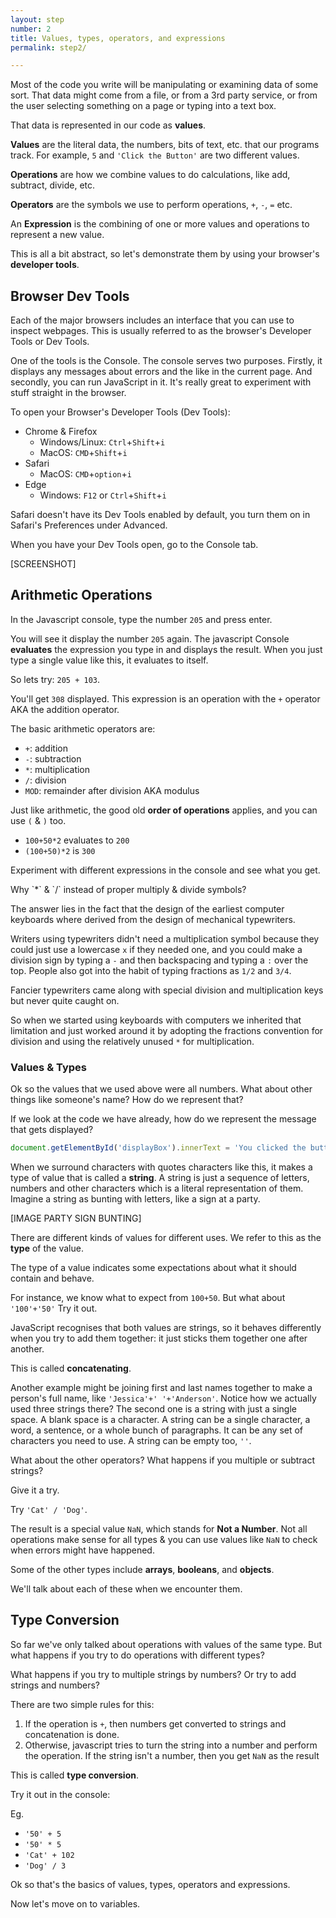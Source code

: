 ```yaml
---
layout: step
number: 2
title: Values, types, operators, and expressions
permalink: step2/

---
```



Most of the code you write will be manipulating or examining data of some sort. That data might come from a file, or from a 3rd party service, or from the user selecting something on a page or typing into a text box.  

That data is represented in our code as **values**.

**Values** are the literal data, the numbers, bits of text, etc. that our programs track. For example, `5` and `'Click the Button'` are two different values.

<!-- **Variables** are placeholders that represent a value.  You can think of a variable as being like a labeled box that you put a value into, and then you can use that value by referring to the box by its label. -->

**Operations** are how we combine values to do calculations, like add, subtract, divide, etc.

**Operators** are the symbols we use to perform operations, `+`, `-`, `=` etc.

An **Expression** is the combining of one or more values and operations to represent a new value.

This is all a bit abstract, so let's demonstrate them by using your browser's **developer tools**.

## Browser Dev Tools

Each of the major browsers includes an interface that you can use to inspect webpages.  This is usually referred to as the browser's Developer Tools or Dev Tools.

One of the tools is the Console.  The console serves two purposes.  Firstly, it displays any messages about errors and the like in the current page.  And secondly, you can run JavaScript in it.  It's really great to experiment with stuff straight in the browser.

To open your Browser's Developer Tools (Dev Tools):

* Chrome & Firefox
  * Windows/Linux: `Ctrl`+`Shift`+`i`
  * MacOS: `CMD`+`Shift`+`i`
* Safari
  * MacOS: `CMD`+`option`+`i`
* Edge
  * Windows: `F12` or `Ctrl`+`Shift`+`i`

Safari doesn't have its Dev Tools enabled by default, you turn them on in Safari's Preferences under Advanced.

When you have your Dev Tools open, go to the Console tab.

[SCREENSHOT]

## Arithmetic Operations

In the Javascript console, type the number `205` and press enter.  

You will see it display the number `205` again.  The javascript Console **evaluates** the expression you type in and displays the result.  When you just type a single value like this, it evaluates to itself.

So lets try: `205 + 103`.

You'll get `308` displayed.  This expression is an operation with the `+` operator AKA the addition operator.

The basic arithmetic operators are:

 * `+`: addition
 * `-`: subtraction
 * `*`: multiplication
 * `/`: division
 * `MOD`: remainder after division AKA modulus

Just like arithmetic, the good old **order of operations** applies, and you can use `(` & `)` too.

 * `100+50*2` evaluates to `200`
 * `(100+50)*2` is `300`

Experiment with different expressions in the console and see what you get.

<div class="aside">
Why `*` & `/` instead of proper multiply & divide symbols?

The answer lies in the fact that the design of the earliest computer keyboards where derived from the design of mechanical typewriters.  

Writers using typewriters didn't need a multiplication symbol because they could just use a lowercase `x` if they needed one,  and you could make a division sign by typing a `-` and then backspacing and typing a `:` over the top.  People also got into the habit of typing fractions as `1/2` and `3/4`.

Fancier typewriters came along with special division and multiplication keys but never quite caught on.

So when we started using keyboards with computers we inherited that limitation and just worked around it by adopting the fractions convention for division and using the relatively unused `*` for multiplication.
</div>

### Values & Types

Ok so the values that we used above were all numbers.  What about other things like someone's name?  How do we represent that?

If we look at the code we have already, how do we represent the message that gets displayed?

```javascript
document.getElementById('displayBox').innerText = 'You clicked the button!';
```

When we surround characters with quotes characters like this, it makes a type of value that is called a **string**.  A string is just a sequence of letters, numbers and other characters which is a literal representation of them.  Imagine a string as bunting with letters, like a sign at a party.

[IMAGE PARTY SIGN BUNTING]

There are different kinds of values for different uses.  We refer to this as the **type** of the value.

The type of a value indicates some expectations about what it should contain and behave.

For instance, we know what to expect from `100+50`.  But what about `'100'+'50'`  Try it out.

JavaScript recognises that both values are strings, so it behaves differently when you try to add them together: it just sticks them together one after another.  

This is called **concatenating**.

Another example might be joining first and last names together to make a person's full name, like `'Jessica'+' '+'Anderson'`.  Notice how we actually used three strings there?  The second one is a string with just a single space.  A blank space is a character.  A string can be a single character, a word, a sentence, or a whole bunch of paragraphs.  It can be any set of characters you need to use.  A string can be empty too, `''`.

What about the other operators?  What happens if you multiple or subtract strings?

Give it a try.

Try `'Cat' / 'Dog'`.

The result is a special value `NaN`, which stands for **Not a Number**.  Not all operations make sense for all types & you can use values like `NaN` to check when errors might have happened.

Some of the other types include **arrays**, **booleans**, and **objects**.

We'll talk about each of these when we encounter them.

## Type Conversion

So far we've only talked about operations with values of the same type.  But what happens if you try to do operations with different types?

What happens if you try to multiple strings by numbers?
Or try to add strings and numbers?

There are two simple rules for this:

1. If the operation is `+`, then numbers get converted to strings and concatenation is done.
2. Otherwise, javascript tries to turn the string into a number and perform the operation.  If the string isn't a number, then you get `NaN` as the result

This is called **type conversion**.

Try it out in the console:

Eg.

 * `'50' + 5`
 * `'50' * 5`
 * `'Cat' + 102`
 * `'Dog' / 3`    

Ok so that's the basics of values, types, operators and expressions.  

Now let's move on to variables.
